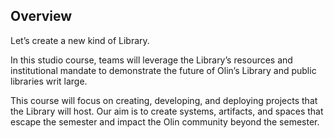## Overview

Let’s create a new kind of Library.

In this studio course, teams will leverage the Library’s resources and institutional mandate to demonstrate the future of Olin’s Library and public libraries writ large.

This course will focus on creating, developing, and deploying projects that the Library will host. Our aim is to create systems, artifacts, and spaces that escape the semester and impact the Olin community beyond the semester.
